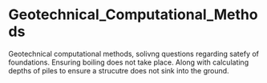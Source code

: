 # Geotechnical_Computational_Methods
Geotechnical computational methods, solivng questions regarding satefy of foundations. Ensuring boiling does not take place. Along with calculating depths of piles to ensure a strucutre does not sink into the ground. 
